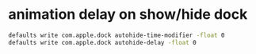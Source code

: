 # animation delay on show/hide dock
```sh
defaults write com.apple.dock autohide-time-modifier -float 0
defaults write com.apple.dock autohide-delay -float 0
```